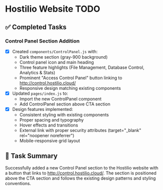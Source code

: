 # Hostilio Website TODO

## ✅ Completed Tasks

### Control Panel Section Addition

- [x] Created `components/ControlPanel.js` with:
  - Dark theme section (gray-900 background)
  - Control panel icon and main heading
  - Three feature highlights (File Management, Database Control, Analytics & Stats)
  - Prominent "Access Control Panel" button linking to http://control.hostilio.cloud/
  - Responsive design matching existing components
- [x] Updated `pages/index.js` to:
  - Import the new ControlPanel component
  - Add ControlPanel section above CTA section
- [x] Design features implemented:
  - Consistent styling with existing components
  - Proper spacing and typography
  - Hover effects and transitions
  - External link with proper security attributes (target="\_blank" rel="noopener noreferrer")
  - Mobile-responsive grid layout

## 🎯 Task Summary

Successfully added a new Control Panel section to the Hostilio website with a button that links to http://control.hostilio.cloud/. The section is positioned above the CTA section and follows the existing design patterns and styling conventions.

